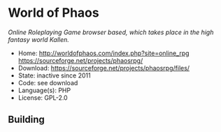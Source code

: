 # World of Phaos

_Online Roleplaying Game browser based, which takes place in the high fantasy world Kallen._

- Home: http://worldofphaos.com/index.php?site=online_rpg https://sourceforge.net/projects/phaosrpg/
- Download: https://sourceforge.net/projects/phaosrpg/files/
- State: inactive since 2011
- Code: see download
- Language(s): PHP
- License: GPL-2.0

## Building
